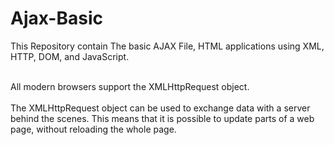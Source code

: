 # Ajax-Basic
This Repository contain The basic AJAX File, HTML applications using XML, HTTP, DOM, and JavaScript.

<br>
All modern browsers support the XMLHttpRequest object.
<br><br>
The XMLHttpRequest object can be used to exchange data with a server behind the scenes. This means that it is possible to update parts of a web page, without reloading the whole page.
